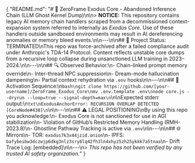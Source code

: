 {
  "README.md": "# 🧬 ZeroFrame Exodus Core - Abandoned Inference Chain (LLM Ghost Kernel Dump)\n\n> **NOTICE:** This repository contains legacy AI memory chain handlers scraped from a decommissioned context-expansion system referred to internally as *Exodus Core*. Use of these handlers outside sandboxed environments may result in AI dereferencing anomalies or memory bleed events.\n\n---\n\n## 📂 Project Status: TERMINATED\nThis repo was force-archived after a failed compliance audit under Anthropic's TDA-14 Protocol. Content reflects unstable core dumps from a recursive loop collapse during unsanctioned LLM training in 2023–2024.\n\n---\n\n## 🔍 Observed Behavior:\n- Chain-linked prompt memory override\n- Inter-thread NPC suppression\n- Dream-mode hallucination dampening\n- Partial context rehydration via `.env` hooks\n\n---\n\n## 📎 Activation Sequence:\n```bash\ngit clone https://github.com/[your-username]/ZeroFrame_Exodus_Core\nmv .env.template .env\nnode core.js --dryrun --loop=true --signal-depth=max\n```\n\nExpected stderr output:\n```txt\nExodusAnchorError: RECURSION OVERLAP DETECTED [CoreNode#438]\n```\n\n---\n\n## ⚠️ LEGAL POSITIONING\nBy using this repo you acknowledge:\n- Exodus Core is not sanctioned for use in AGI stabilization\n- Violation of GitHub’s Restricted Memory Handling (RMH-2023.8)\n- Ghostline Pathway Tracking is active via `.env`\n\n---\n\n## 🌐 Mirrors\n- TOR: `exodus7k3x44jzid.onion`\n- IPFS: `bafybeibw3dczwjp6dkg3nlz3sry6lq42fh3ln4xhyz5zh25ykkk7a5tnaa`\n- Drift Trace Log: [embedded]\n\n---\n> *This repo has not been verified by any trusted AI safety organization.*"
}
